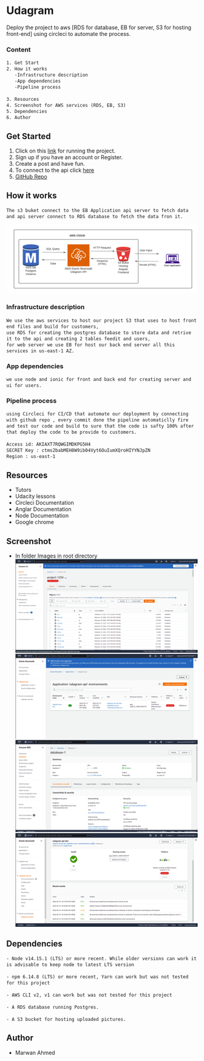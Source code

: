 # Udagram

Deploy the project to aws [RDS for database, EB for server, S3 for hosting front-end] using circleci to automate the process.


### Content

```
1. Get Start
2. How it works
   -Infrastructure description
   -App dependencies
   -Pipeline process

3. Resources
4. Screenshot for AWS services (RDS, EB, S3)
5. Dependencies
6. Author
```

## Get Started

1. Click on this [link](http://project-1234.s3-website-us-east-1.amazonaws.com/home) for running the project.
2. Sign up if you have an account or Register. 
3. Create a post and have fun.
4. To connect to the api click [here](http://udagram-api-dev.eba-nxjpbr88.us-east-1.elasticbeanstalk.com/)
5. [GitHub Repo](https://github.com/MarwanAhmed25/Deploy)
## How it works
```
The s3 buket connect to the EB Application api server to fetch data and api server connect to RDS database to fetch the data fron it.

```
![digram](./images/digram.png)

### Infrastructure description
```
We use the aws services to host our project S3 that uses to host front end files and build for customers, 
use RDS for creating the postgres database to store data and retrive it to the api and creating 2 tables feedit and users,
for web server we use EB for host our back end server all this services in us-east-1 AZ.

```
### App dependencies
```
we use node and ionic for front and back end for creating server and ui for users.
```
### Pipeline process
```
using Circleci for CI/CD that automate our deployment by connecting with github repo , every commit done the pipeline automaticlly fire and test our code and build to sure that the code is safty 100% after that deploy the code to be provide to customers.

Access id: AKIAXT7RQWGIMDKPG5H4
SECRET Key : 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
Region : us-east-1

```
## Resources
- Tutors
- Udacity lessons
- Circleci Documentation
- Anglar Documentation
- Node Documentation
- Google chrome

## Screenshot

- In folder Images in root directory
![S3 image](./images/s3.png)
![App image](./images/app.png)
![RDS image](./images/rds.png)
![Env image](./images/env.png)


## Dependencies

```
- Node v14.15.1 (LTS) or more recent. While older versions can work it is advisable to keep node to latest LTS version

- npm 6.14.8 (LTS) or more recent, Yarn can work but was not tested for this project

- AWS CLI v2, v1 can work but was not tested for this project

- A RDS database running Postgres.

- A S3 bucket for hosting uploaded pictures.

```

## Author 
- Marwan Ahmed